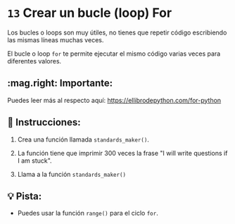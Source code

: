 # `13` Crear un bucle (loop) For

Los bucles o loops son muy útiles, no tienes que repetir código escribiendo las mismas líneas muchas veces.

El bucle o loop `for` te permite ejecutar el mismo código varias veces para diferentes valores.

## :mag.right: Importante:

Puedes leer más al respecto aquí: https://ellibrodepython.com/for-python

## 📝 Instrucciones:

1. Crea una función llamada `standards_maker()`.

2. La función tiene que imprimir 300 veces la frase "I will write questions if I am stuck".

3. Llama a la función `standards_maker()`

## 💡 Pista:

- Puedes usar la función `range()` para el ciclo `for`.